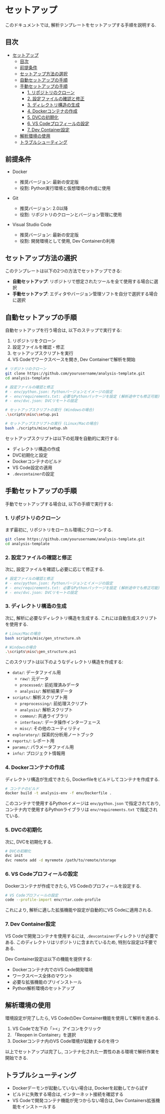 # セットアップ

このドキュメントでは, 解析テンプレートをセットアップする手順を説明する.

## 目次

* [セットアップ](#セットアップ)
    * [目次](#目次)
    * [前提条件](#前提条件)
    * [セットアップ方法の選択](#セットアップ方法の選択)
    * [自動セットアップの手順](#自動セットアップの手順)
    * [手動セットアップの手順](#手動セットアップの手順)
        * [1. リポジトリのクローン](#1-リポジトリのクローン)
        * [2. 設定ファイルの確認と修正](#2-設定ファイルの確認と修正)
        * [3. ディレクトリ構造の生成](#3-ディレクトリ構造の生成)
        * [4. Dockerコンテナの作成](#4-dockerコンテナの作成)
        * [5. DVCの初期化](#5-dvcの初期化)
        * [6. VS Codeプロフィールの設定](#6-vs-codeプロフィールの設定)
        * [7. Dev Container設定](#7-dev-container設定)
    * [解析環境の使用](#解析環境の使用)
    * [トラブルシューティング](#トラブルシューティング)

## 前提条件

* Docker
    * 推奨バージョン: 最新の安定版
    * 役割: Python実行環境と仮想環境の作成に使用

* Git
    * 推奨バージョン: 2.0以降
    * 役割: リポジトリのクローンとバージョン管理に使用

* Visual Studio Code
    * 推奨バージョン: 最新の安定版
    * 役割: 開発環境として使用, Dev Containerの利用

## セットアップ方法の選択

このテンプレートは以下の2つの方法でセットアップできる:

* **自動セットアップ**: リポジトリで想定されたツールを全て使用する場合に選択
* **手動セットアップ**: エディタやバージョン管理ソフトを自分で選択する場合に選択

## 自動セットアップの手順

自動セットアップを行う場合は, 以下のステップで実行する:

1. リポジトリをクローン
1. 設定ファイルを確認・修正
1. セットアップスクリプトを実行
1. VS Codeでワークスペースを開き, Dev Containerで解析を開始

```bash
# リポジトリのクローン
git clone https://github.com/yourusername/analysis-template.git
cd analysis-template

# 設定ファイルの確認と修正
# - env/python.json: Pythonバージョンとイメージの設定
# - env/requirements.txt: 必要なPythonパッケージを設定 (解析途中でも修正可能)
# - env/dvc.json: DVCリモートの設定

# セットアップスクリプトの実行 (Windowsの場合)
.\scripts\misc\setup.ps1

# セットアップスクリプトの実行 (Linux/Macの場合)
bash ./scripts/misc/setup.sh
```

セットアップスクリプトは以下の処理を自動的に実行する:

* ディレクトリ構造の作成
* DVC初期化と設定
* Dockerコンテナのビルド
* VS Code設定の適用
* `.devcontainer`の設定

## 手動セットアップの手順

手動でセットアップする場合は, 以下の手順で実行する:

### 1. リポジトリのクローン

まず最初に, リポジトリをローカル環境にクローンする.

```bash
git clone https://github.com/yourusername/analysis-template.git
cd analysis-template
```

### 2. 設定ファイルの確認と修正

次に, 設定ファイルを確認し必要に応じて修正する.

```bash
# 設定ファイルの確認と修正
# - env/python.json: Pythonバージョンとイメージの設定
# - env/requirements.txt: 必要なPythonパッケージを設定 (解析途中でも修正可能)
# - env/dvc.json: DVCリモートの設定
```

### 3. ディレクトリ構造の生成

次に, 解析に必要なディレクトリ構造を生成する. これには自動生成スクリプトを使用する.

```bash
# Linux/Macの場合
bash scripts/misc/gen_structure.sh

# Windowsの場合
.\scripts\misc\gen_structure.ps1
```

このスクリプトは以下のようなディレクトリ構造を作成する:

* `data/`: データファイル用
    * `raw/`: 元データ
    * `processed/`: 前処理済みデータ
    * `analysis/`: 解析結果データ
* `scripts/`: 解析スクリプト用
    * `preprocessing/`: 前処理スクリプト
    * `analysis/`: 解析スクリプト
    * `common/`: 共通ライブラリ
    * `interface/`: データ操作インターフェース
    * `misc/`: その他のユーティリティ
* `exploratory/`: 探索的分析用ノートブック
* `reports/`: レポート用
* `params/`: パラメータファイル用
* `info/`: プロジェクト情報用

### 4. Dockerコンテナの作成

ディレクトリ構造が生成できたら, Dockerfileをビルドしてコンテナを作成する.

```bash
# コンテナのビルド
docker build -t analysis-env -f env/Dockerfile .
```

このコンテナで使用するPythonイメージは `env/python.json` で指定されており, コンテナ内で使用するPythonライブラリは `env/requirements.txt` で指定されている.

### 5. DVCの初期化

次に, DVCを初期化する.

```bash
# DVCの初期化
dvc init
dvc remote add -d myremote /path/to/remote/storage
```

### 6. VS Codeプロフィールの設定

Dockerコンテナが作成できたら, VS Codeのプロフィールを設定する.

```bash
# VS Codeプロフィールの設定
code --profile-import env/rtar.code-profile
```

これにより, 解析に適した拡張機能や設定が自動的にVS Codeに適用される.

### 7. Dev Container設定

VS Codeで開発コンテナを使用するには, `.devcontainer`ディレクトリが必要である. このディレクトリはリポジトリに含まれているため, 特別な設定は不要である.

Dev Container設定は以下の機能を提供する:

* Dockerコンテナ内でのVS Code開発環境
* ワークスペース全体のマウント
* 必要な拡張機能のプリインストール
* Python解析環境のセットアップ

## 解析環境の使用

環境設定が完了したら, VS CodeのDev Container機能を使用して解析を進める.

1. VS Codeで左下の「><」アイコンをクリック
1. 「Reopen in Container」を選択
1. Dockerコンテナ内のVS Code環境が起動するのを待つ

以上でセットアップは完了し, コンテナ化された一貫性のある環境で解析作業を開始できる.

## トラブルシューティング

* Dockerデーモンが起動していない場合は, Dockerを起動してから試す
* ビルドに失敗する場合は, インターネット接続を確認する
* VS Codeで開発コンテナ機能が見つからない場合は, Dev Containers拡張機能をインストールする
